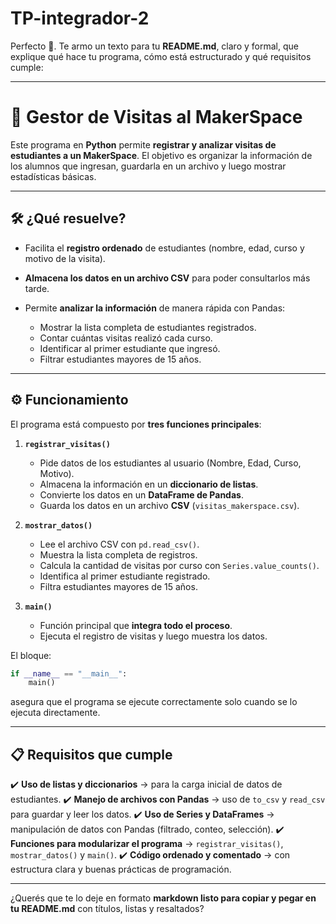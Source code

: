 # TP-integrador-2
Perfecto 🚀. Te armo un texto para tu **README.md**, claro y formal, que explique qué hace tu programa, cómo está estructurado y qué requisitos cumple:

---

# 📌 Gestor de Visitas al MakerSpace

Este programa en **Python** permite **registrar y analizar visitas de estudiantes a un MakerSpace**.
El objetivo es organizar la información de los alumnos que ingresan, guardarla en un archivo y luego mostrar estadísticas básicas.

---

## 🛠️ ¿Qué resuelve?

* Facilita el **registro ordenado** de estudiantes (nombre, edad, curso y motivo de la visita).
* **Almacena los datos en un archivo CSV** para poder consultarlos más tarde.
* Permite **analizar la información** de manera rápida con Pandas:

  * Mostrar la lista completa de estudiantes registrados.
  * Contar cuántas visitas realizó cada curso.
  * Identificar al primer estudiante que ingresó.
  * Filtrar estudiantes mayores de 15 años.

---

## ⚙️ Funcionamiento

El programa está compuesto por **tres funciones principales**:

1. **`registrar_visitas()`**

   * Pide datos de los estudiantes al usuario (Nombre, Edad, Curso, Motivo).
   * Almacena la información en un **diccionario de listas**.
   * Convierte los datos en un **DataFrame de Pandas**.
   * Guarda los datos en un archivo **CSV** (`visitas_makerspace.csv`).

2. **`mostrar_datos()`**

   * Lee el archivo CSV con `pd.read_csv()`.
   * Muestra la lista completa de registros.
   * Calcula la cantidad de visitas por curso con `Series.value_counts()`.
   * Identifica al primer estudiante registrado.
   * Filtra estudiantes mayores de 15 años.

3. **`main()`**

   * Función principal que **integra todo el proceso**.
   * Ejecuta el registro de visitas y luego muestra los datos.

El bloque:

```python
if __name__ == "__main__":
    main()
```

asegura que el programa se ejecute correctamente solo cuando se lo ejecuta directamente.

---

## 📋 Requisitos que cumple

✔️ **Uso de listas y diccionarios** → para la carga inicial de datos de estudiantes.
✔️ **Manejo de archivos con Pandas** → uso de `to_csv` y `read_csv` para guardar y leer los datos.
✔️ **Uso de Series y DataFrames** → manipulación de datos con Pandas (filtrado, conteo, selección).
✔️ **Funciones para modularizar el programa** → `registrar_visitas()`, `mostrar_datos()` y `main()`.
✔️ **Código ordenado y comentado** → con estructura clara y buenas prácticas de programación.

---

¿Querés que te lo deje en formato **markdown listo para copiar y pegar en tu README.md** con títulos, listas y resaltados?
